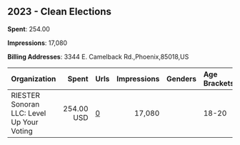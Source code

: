 ## 2023 - Clean Elections 
**Spent**: 254.00

**Impressions**: 17,080

**Billing Addresses**: 3344 E. Camelback Rd.,Phoenix,85018,US

|Organization|Spent|Urls|Impressions|Genders|Age Brackets|Country Codes|
|:---|---:|:---|---:|:---|:---|:---|
|RIESTER Sonoran LLC: Level Up Your Voting|254.00 USD|[0](https://www.snap.com/political-ads/asset/e07ee54f272adecf2895c10f47a144d24424b4f1146ab4a4289002cdbb1f2713?mediaType=mp4)|17,080||18-20|united states|
